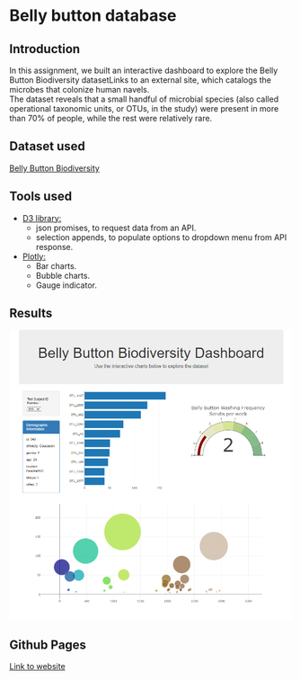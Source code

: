 # Belly button database
## Introduction
In this assignment, we built an interactive dashboard to explore the Belly Button Biodiversity datasetLinks to an external site, which catalogs the microbes that colonize human navels.   
The dataset reveals that a small handful of microbial species (also called operational taxonomic units, or OTUs, in the study) were present in more than 70% of people, while the rest were relatively rare.

## Dataset used
[Belly Button Biodiversity](http://robdunnlab.com/projects/belly-button-biodiversity/)

## Tools used
* [D3 library:](https://github.com/d3/d3/wiki)
    * json promises, to request data from an API.
    * selection appends, to populate options to dropdown menu from API response.
* [Plotly:](https://plotly.com/javascript/)
    * Bar charts.
    * Bubble charts.
    * Gauge indicator.
    
## Results
![Screenshot of site](images/screenshot.png)

## Github Pages
[Link to website](https://javrobs.github.io/belly_button_challenge/)